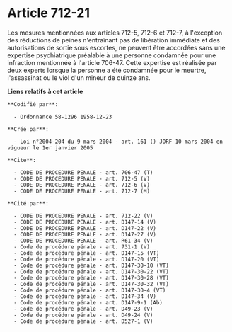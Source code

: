 # Article 712-21

Les mesures mentionnées aux articles 712-5, 712-6 et 712-7, à l'exception des réductions de peines n'entraînant pas de
libération immédiate et des autorisations de sortie sous escortes, ne peuvent être accordées sans une expertise psychiatrique
préalable à une personne condamnée pour une infraction mentionnée à l'article 706-47. Cette expertise est réalisée par deux
experts lorsque la personne a été condamnée pour le meurtre, l'assassinat ou le viol d'un mineur de quinze ans.

**Liens relatifs à cet article**

	**Codifié par**:

	  - Ordonnance 58-1296 1958-12-23

	**Créé par**:

	  - Loi n°2004-204 du 9 mars 2004 - art. 161 () JORF 10 mars 2004 en vigueur le 1er janvier 2005

	**Cite**:

	  - CODE DE PROCEDURE PENALE - art. 706-47 (T)
	  - CODE DE PROCEDURE PENALE - art. 712-5 (V)
	  - CODE DE PROCEDURE PENALE - art. 712-6 (V)
	  - CODE DE PROCEDURE PENALE - art. 712-7 (M)

	**Cité par**:

	  - CODE DE PROCEDURE PENALE - art. 712-22 (V)
	  - CODE DE PROCEDURE PENALE - art. D147-14 (V)
	  - CODE DE PROCEDURE PENALE - art. D147-22 (V)
	  - CODE DE PROCEDURE PENALE - art. D147-27 (V)
	  - CODE DE PROCEDURE PENALE - art. R61-34 (V)
	  - Code de procédure pénale - art. 731-1 (V)
	  - Code de procédure pénale - art. D147-15 (VT)
	  - Code de procédure pénale - art. D147-20 (VT)
	  - Code de procédure pénale - art. D147-30-10 (VT)
	  - Code de procédure pénale - art. D147-30-22 (VT)
	  - Code de procédure pénale - art. D147-30-28 (VT)
	  - Code de procédure pénale - art. D147-30-32 (VT)
	  - Code de procédure pénale - art. D147-30-4 (VT)
	  - Code de procédure pénale - art. D147-34 (V)
	  - Code de procédure pénale - art. D147-9-1 (Ab)
	  - Code de procédure pénale - art. D49-23 (V)
	  - Code de procédure pénale - art. D49-24 (V)
	  - Code de procédure pénale - art. D527-1 (V)

